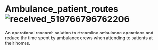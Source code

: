 # Ambulance_patient_routes![received_519766796762206](https://github.com/Lyna555/Ambulance_patient_routes/assets/84289289/0d60bd78-2b22-4598-b413-f496bccf5f0d)

An operational research solution to streamline ambulance operations and reduce the time spent by ambulance crews when attending to patients at their homes.
